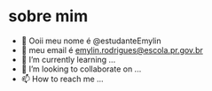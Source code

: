 # sobre mim

- 👋 Ooii meu nome é @estudanteEmylin
- 👀 meu email é emylin.rodrigues@escola.pr.gov.br
- 🌱 I’m currently learning ...
- 💞️ I’m looking to collaborate on ...
- 📫 How to reach me ...

<!---
estudanteEmylin/estudanteEmylin is a ✨ special ✨ repository because its `README.md` (this file) appears on your GitHub profile.
You can click the Preview link to take a look at your changes.
--->

